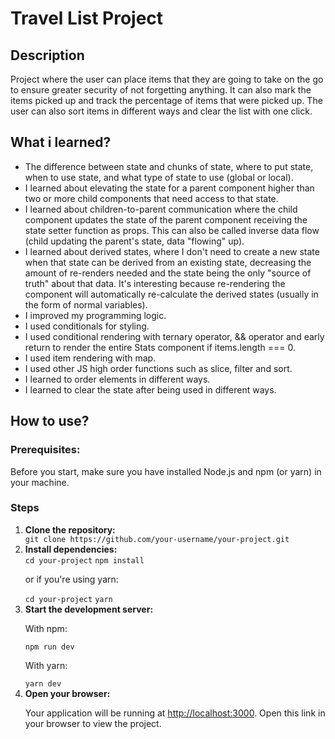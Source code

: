<h1>Travel List Project</h1>

<h2>Description</h2>

<p>
  Project where the user can place items that they are going to take on the go
  to ensure greater security of not forgetting anything. It can also mark the
  items picked up and track the percentage of items that were picked up. The
  user can also sort items in different ways and clear the list with one click.
</p>

<h2>What i learned?</h2>
<ul>
  <li>
    The difference between state and chunks of state, where to put state, 
    when to use state, and what type of state to use (global or local).
  </li>

  <li>
    I learned about elevating the state for a parent component higher than two
    or more child components that need access to that state.
  </li>

  <li>
    I learned about children-to-parent communication where the child component
    updates the state of the parent component receiving the state setter
    function as props. This can also be called inverse data flow (child updating
    the parent's state, data "flowing" up).
  </li>

  <li>
    I learned about derived states, where I don't need to create a new state
    when that state can be derived from an existing state, decreasing the amount
    of re-renders needed and the state being the only "source of truth" about
    that data. It's interesting because re-rendering the component will
    automatically re-calculate the derived states (usually in the form of normal
    variables).
  </li>

  <li>I improved my programming logic.</li>

  <li>I used conditionals for styling.</li>

  <li>
    I used conditional rendering with ternary operator, && operator and early
    return to render the entire Stats component if items.length === 0.
  </li>

  <li>I used item rendering with map.</li>

  <li>I used other JS high order functions such as slice, filter and sort.</li>

  <li>I learned to order elements in different ways.</li>

  <li>I learned to clear the state after being used in different ways.</li>
</ul>

<h2>How to use?</h2>

<h3>Prerequisites:</h3>

<p>
  Before you start, make sure you have installed Node.js and npm (or yarn) in
  your machine.
</p>

<h3>Steps</h3>
<ol>
  <li><strong>Clone the repository:</strong></li>
  <code>git clone https://github.com/your-username/your-project.git</code>

  <li><strong>Install dependencies:</strong></li>
  <code>cd your-project</code>
  <code>npm install</code>
  <p>or if you're using yarn:</p>
  <code>cd your-project</code>
  <code>yarn</code>

  <li><strong>Start the development server:</strong></li>
  <p>With npm:</p>
  <code>npm run dev</code>
  <p>With yarn:</p>
  <code>yarn dev</code>

  <li><strong>Open your browser:</strong></li>
  <p>
    Your application will be running at
    <a href="http://localhost:3000">http://localhost:3000</a>. Open this link in
    your browser to view the project.
  </p>
</ol>
